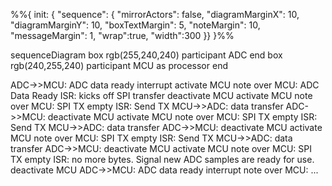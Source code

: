 %%{
  init: {
    "sequence": {
        "mirrorActors": false,
        "diagramMarginX": 10,
        "diagramMarginY": 10,
        "boxTextMargin": 5,
        "noteMargin": 10,
        "messageMargin": 1,
        "wrap":true,
        "width":300
    }}
}%%


sequenceDiagram
    box rgb(255,240,240)
        participant ADC
    end 
    box rgb(240,255,240)
        participant MCU as processor
    end 

ADC->>MCU: ADC data ready interrupt 
activate MCU
note over MCU: ADC Data Ready ISR: kicks off SPI transfer
deactivate MCU
activate MCU
note over MCU: SPI TX empty ISR: Send TX
MCU->>ADC: data transfer
ADC->>MCU: 
deactivate MCU
activate MCU
note over MCU: SPI TX empty ISR: Send TX
MCU->>ADC: data transfer
ADC->>MCU: 
deactivate MCU
activate MCU
note over MCU: SPI TX empty ISR: Send TX
MCU->>ADC: data transfer
ADC->>MCU: 
deactivate MCU
activate MCU
note over MCU: SPI TX empty ISR: no more bytes. Signal new ADC samples are ready for use.
deactivate MCU
ADC->>MCU: ADC data ready interrupt 
note over MCU: ...
